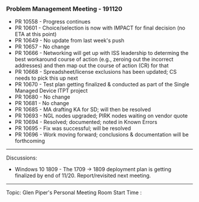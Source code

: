 
### Problem Management Meeting - 191120

* PR 10558 - Progress continues
* PR 10601 - Choice/selection is now with IMPACT for final decision (no ETA at this point)
* PR 10649 - No update from last week's push
* PR 10657 - No change
* PR 10666 - Networking will get up with ISS leadership to determing the best workaround course of action (e.g., zeroing out the incorrect addresses) and then map out the course of action (CR) for that
* PR 10668 - Spreadsheet/license exclusions has been updated; CS needs to pick this up next
* PR 10670 - Test plan getting finalized & conducted as part of the Single Managed Device ITPT project
* PR 10680 - No change
* PR 10681 - No change
* PR 10685 - MA drafting KA for SD; will then be resolved
* PR 10693 - NGL nodes upgraded; PIRK nodes waiting on vendor quote
* PR 10694 - Resolved; documented; noted in Known Errors
* PR 10695 - Fix was successful; will be resolved
* PR 10696 - Work moving forward; conclusions & documentation will be forthcoming


---- 
Discussions:

- Windows 10 1809 - The 1709 -> 1809 deployment plan is getting finalized by end of 11/20. Report/revisited next meeting.

---- 
Topic: Glen Piper's Personal Meeting Room
Start Time : 

